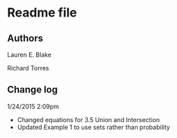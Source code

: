 # Readme file #

## Authors ##
Lauren E. Blake

Richard Torres

## Change log ##

1/24/2015 2:09pm
- Changed equations for 3.5 Union and Intersection
- Updated Example 1 to use sets rather than probability
